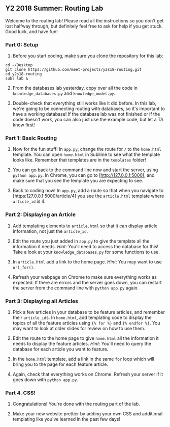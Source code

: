 ## Y2 2018 Summer: Routing Lab

Welcome to the routing lab! Please read all the instructions so you don't
get lost halfway through, but definitely feel free to ask for help if you
get stuck. Good luck, and have fun!

### Part 0: Setup

1. Before you start coding, make sure you clone the repository for this lab:
```
cd ~/Desktop
git clone https://github.com/meet-projects/y2s18-routing.git
cd y2s18-routing
subl lab &
```

2. From the databases lab yesterday, copy over all the code in
`knowledge_databases.py` and `knowledge_model.py`.

3. Double-check that everything still works like it did before.
In this lab, we're going to be connecting routing with databases,
so it's important to have a working database! If the database lab
was not finished or if the code doesn't work, you can also just
use the example code, but let a TA know first!

### Part 1: Basic Routing

1. Now for the fun stuff! In `app.py`, change the route for `/` to the
`home.html` template. You can open `home.html` in Sublime to see what the
template looks like. Remember that templates are in the `templates` folder!

2. You can go back to the command line now and start the server, using 
`python app.py`. In Chrome, you can go to [http://127.0.0.1:5000],
and make sure that you see the template you are expecting to see.

3. Back to coding now! In `app.py`, add a route so that when you navigate to
[https:127.0.0.1:5000/article/4] you see the `article.html` template where
`article_id` is 4.

### Part 2: Displaying an Article

1. Add templating elements to `article.html` so that it can display
article information, not just the `article_id`.

2. Edit the route you just added in `app.py` to give the
template all the information it needs. *Hint*: You'll need to access the
database for this! Take a look at your `knowledge_databases.py` for some
functions to use.

3. In `article.html` add a link to the home page. *Hint*: You may want to
use `url_for()`.

4. Refresh your webpage on Chrome to make sure everything works as expected.
If there are errors and the server goes down, you can restart the server
from the command line with `python app.py` again.

### Part 3: Displaying all Articles

1. Pick a few articles in your database to be feature articles, and remember
their `article_id`s. In `home.html`, add templating code to display the
topics of all the feature articles using `{% for %}` and `{% endfor %}`.
You may want to look at older slides for review on how to use them.

2. Edit the route to the home page to give `home.html` all the information it
needs to display the feature articles. *Hint*: You'll need to query the
database for each article you want to feature.

3. In the `home.html` template, add a link in the same `for` loop which will
bring you to the page for each feature article.

4. Again, check that everything works on Chrome. Refresh your server if it
goes down with `python app.py`.

### Part 4. CSS!

1. Congratulations! You're done with the routing part of the lab.

2. Make your new website prettier by adding your own CSS and additional
templating like you've learned in the past few days!
